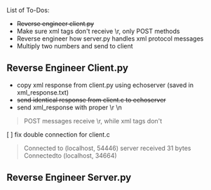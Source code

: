 List of To-Dos:
- ~~Reverse engineer client.py~~
- Make sure xml tags don't receive \r, only POST methods
- Reverse engineer how server.py handles xml protocol messages
- Multiply two numbers and send to client

## Reverse Engineer Client.py
- copy xml response from client.py using echoserver (saved in xml_response.txt)
- ~~send identical response from client.c to echoserver~~
- send xml_response with proper \r \n
> POST messages receive \r, while xml tags don't

[ ] fix double connection for client.c

>Connected to (localhost, 54446)
>server received 31 bytes
>Connectedto (localhost, 34664)

## Reverse Engineer Server.py
